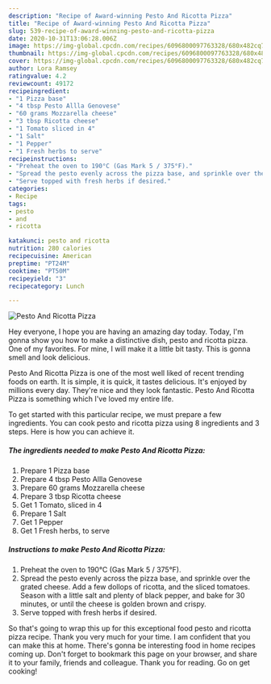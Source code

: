 ```yaml
---
description: "Recipe of Award-winning Pesto And Ricotta Pizza"
title: "Recipe of Award-winning Pesto And Ricotta Pizza"
slug: 539-recipe-of-award-winning-pesto-and-ricotta-pizza
date: 2020-10-31T13:06:28.006Z
image: https://img-global.cpcdn.com/recipes/6096800097763328/680x482cq70/pesto-and-ricotta-pizza-recipe-main-photo.jpg
thumbnail: https://img-global.cpcdn.com/recipes/6096800097763328/680x482cq70/pesto-and-ricotta-pizza-recipe-main-photo.jpg
cover: https://img-global.cpcdn.com/recipes/6096800097763328/680x482cq70/pesto-and-ricotta-pizza-recipe-main-photo.jpg
author: Lora Ramsey
ratingvalue: 4.2
reviewcount: 49172
recipeingredient:
- "1 Pizza base"
- "4 tbsp Pesto Allla Genovese"
- "60 grams Mozzarella cheese"
- "3 tbsp Ricotta cheese"
- "1 Tomato sliced in 4"
- "1 Salt"
- "1 Pepper"
- "1 Fresh herbs to serve"
recipeinstructions:
- "Preheat the oven to 190°C (Gas Mark 5 / 375°F)."
- "Spread the pesto evenly across the pizza base, and sprinkle over the grated cheese. Add a few dollops of ricotta, and the sliced tomatoes. Season with a little salt and plenty of black pepper, and bake for 30 minutes, or until the cheese is golden brown and crispy."
- "Serve topped with fresh herbs if desired."
categories:
- Recipe
tags:
- pesto
- and
- ricotta

katakunci: pesto and ricotta 
nutrition: 280 calories
recipecuisine: American
preptime: "PT24M"
cooktime: "PT50M"
recipeyield: "3"
recipecategory: Lunch

---
```



![Pesto And Ricotta Pizza](https://img-global.cpcdn.com/recipes/6096800097763328/680x482cq70/pesto-and-ricotta-pizza-recipe-main-photo.jpg)

Hey everyone, I hope you are having an amazing day today. Today, I'm gonna show you how to make a distinctive dish, pesto and ricotta pizza. One of my favorites. For mine, I will make it a little bit tasty. This is gonna smell and look delicious.

Pesto And Ricotta Pizza is one of the most well liked of recent trending foods on earth. It is simple, it is quick, it tastes delicious. It's enjoyed by millions every day. They're nice and they look fantastic. Pesto And Ricotta Pizza is something which I've loved my entire life.




To get started with this particular recipe, we must prepare a few ingredients. You can cook pesto and ricotta pizza using 8 ingredients and 3 steps. Here is how you can achieve it.

<!--inarticleads1-->

##### The ingredients needed to make Pesto And Ricotta Pizza:

1. Prepare 1 Pizza base
1. Prepare 4 tbsp Pesto Allla Genovese
1. Prepare 60 grams Mozzarella cheese
1. Prepare 3 tbsp Ricotta cheese
1. Get 1 Tomato, sliced in 4
1. Prepare 1 Salt
1. Get 1 Pepper
1. Get 1 Fresh herbs, to serve




<!--inarticleads2-->

##### Instructions to make Pesto And Ricotta Pizza:

1. Preheat the oven to 190°C (Gas Mark 5 / 375°F).
1. Spread the pesto evenly across the pizza base, and sprinkle over the grated cheese. Add a few dollops of ricotta, and the sliced tomatoes. Season with a little salt and plenty of black pepper, and bake for 30 minutes, or until the cheese is golden brown and crispy.
1. Serve topped with fresh herbs if desired.




So that's going to wrap this up for this exceptional food pesto and ricotta pizza recipe. Thank you very much for your time. I am confident that you can make this at home. There's gonna be interesting food in home recipes coming up. Don't forget to bookmark this page on your browser, and share it to your family, friends and colleague. Thank you for reading. Go on get cooking!
